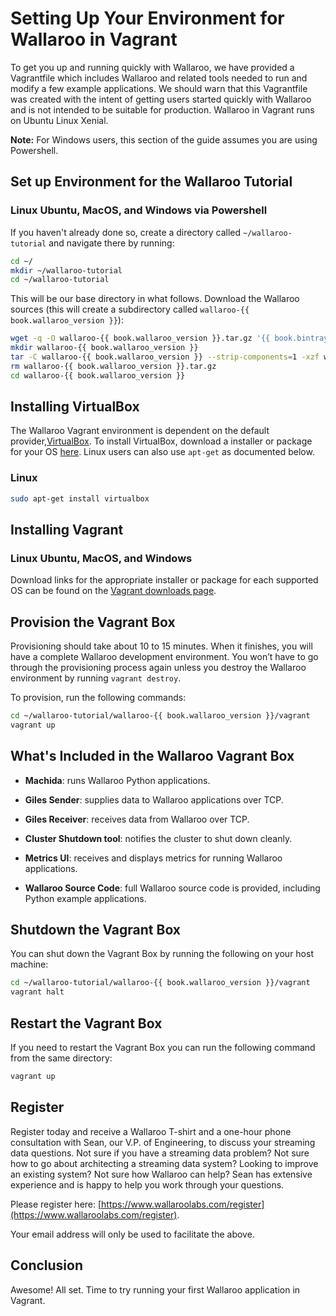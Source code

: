# Setting Up Your Environment for Wallaroo in Vagrant

To get you up and running quickly with Wallaroo, we have provided a Vagrantfile which includes Wallaroo and related tools needed to run and modify a few example applications. We should warn that this Vagrantfile was created with the intent of getting users started quickly with Wallaroo and is not intended to be suitable for production. Wallaroo in Vagrant runs on Ubuntu Linux Xenial.

**Note:** For Windows users, this section of the guide assumes you are using Powershell.

## Set up Environment for the Wallaroo Tutorial

### Linux Ubuntu, MacOS, and Windows via Powershell

If you haven't already done so, create a directory called `~/wallaroo-tutorial` and navigate there by running:

```bash
cd ~/
mkdir ~/wallaroo-tutorial
cd ~/wallaroo-tutorial
```

This will be our base directory in what follows. Download the Wallaroo sources (this will create a subdirectory called `wallaroo-{{ book.wallaroo_version }}`):

```bash
wget -q -O wallaroo-{{ book.wallaroo_version }}.tar.gz '{{ book.bintray_repo_url }}/wallaroo/{{ book.wallaroo_version }}/{{ book.wallaroo_version }}.tar.gz?source=manualvagrant&install=unknown&install_type=python'
mkdir wallaroo-{{ book.wallaroo_version }}
tar -C wallaroo-{{ book.wallaroo_version }} --strip-components=1 -xzf wallaroo-{{ book.wallaroo_version }}.tar.gz
rm wallaroo-{{ book.wallaroo_version }}.tar.gz
cd wallaroo-{{ book.wallaroo_version }}
```

## Installing VirtualBox

The Wallaroo Vagrant environment is dependent on the default provider,[VirtualBox](https://www.vagrantup.com/docs/virtualbox/). To install VirtualBox, download a installer or package for your OS [here](https://www.virtualbox.org/wiki/Downloads). Linux users can also use `apt-get` as documented below.

### Linux

```bash
sudo apt-get install virtualbox
```

## Installing Vagrant

### Linux Ubuntu, MacOS, and Windows

Download links for the appropriate installer or package for each supported OS can be found on the [Vagrant downloads page](https://www.vagrantup.com/downloads.html).

## Provision the Vagrant Box

Provisioning should take about 10 to 15 minutes. When it finishes, you will have a complete Wallaroo development environment. You won’t have to go through the provisioning process again unless you destroy the Wallaroo environment by running `vagrant destroy`.

To provision, run the following commands:

```bash
cd ~/wallaroo-tutorial/wallaroo-{{ book.wallaroo_version }}/vagrant
vagrant up
```

## What's Included in the Wallaroo Vagrant Box

* **Machida**: runs Wallaroo Python applications.

* **Giles Sender**: supplies data to Wallaroo applications over TCP.

* **Giles Receiver**: receives data from Wallaroo over TCP.

* **Cluster Shutdown tool**: notifies the cluster to shut down cleanly.

* **Metrics UI**: receives and displays metrics for running Wallaroo applications.

* **Wallaroo Source Code**: full Wallaroo source code is provided, including Python example applications.

## Shutdown the Vagrant Box

You can shut down the Vagrant Box by running the following on your host machine:

```bash
cd ~/wallaroo-tutorial/wallaroo-{{ book.wallaroo_version }}/vagrant
vagrant halt
```

## Restart the Vagrant Box

If you need to restart the Vagrant Box you can run the following command from the same directory:

```bash
vagrant up
```

## Register

Register today and receive a Wallaroo T-shirt and a one-hour phone consultation with Sean, our V.P. of Engineering, to discuss your streaming data questions. Not sure if you have a streaming data problem? Not sure how to go about architecting a streaming data system? Looking to improve an existing system? Not sure how Wallaroo can help? Sean has extensive experience and is happy to help you work through your questions.

Please register here: [https://www.wallaroolabs.com/register](https://www.wallaroolabs.com/register).

Your email address will only be used to facilitate the above.

## Conclusion

Awesome! All set. Time to try running your first Wallaroo application in Vagrant.
